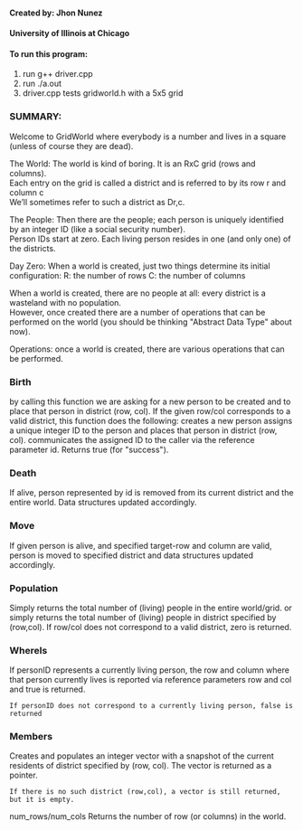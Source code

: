 <h4> Created by: Jhon Nunez </h4>
<h4> University of Illinois at Chicago </h4>
<h4> To run this program: </h4>

 1. run g++ driver.cpp
 2. run ./a.out 
 3. driver.cpp tests gridworld.h with a 5x5 grid

<h3> SUMMARY: </h3>

Welcome to GridWorld where everybody is a number and lives in a square (unless of course they are dead).                

The World:  The world is kind of boring.  It is an RxC grid (rows and columns).  
Each entry on the grid is called a district and is referred to by its row r and column c   
We’ll sometimes refer to such a district as Dr,c.

The People:  Then there are the people; each person is uniquely identified by an integer ID (like a social security number).   
Person IDs start at zero.  Each living person resides in one (and only one) of the districts.

Day Zero:  When a world is created, just two things determine its initial configuration:
	R:  the number of rows
	C:  the number of columns

When a world is created, there are no people at all:  every district is a wasteland with no population.  
However, once created there are a number of operations that can be performed on the world 
(you should be thinking "Abstract Data Type" about now).

Operations:  once a world is created, there are various operations that can be performed.  

  <h3> Birth </h3>
	by calling this function we are asking for a new person to be created and to place that person in district (row, col).
	If the given row/col corresponds to a valid district, this function does the following:
	creates a new person
	assigns a unique integer ID to the person and 
	places that person  in district (row, col).
	communicates the assigned ID to the caller via the reference parameter id.
	Returns true (for "success").

  <h3> Death </h3>
	If alive, person represented by id  is removed from its current district and the entire world.  
	Data structures updated accordingly.

  <h3> Move </h3>
	If given person is alive, and specified target-row
	and column are valid, person is moved to specified district and
     	data structures updated accordingly.
  
  <h3> Population </h3>
	Simply returns the  total number of (living) people in the entire world/grid.
	or
	simply returns the  total number of (living) people in district specified by (row,col).  
	If row/col does not correspond to a valid district, zero is returned.

   <h3> WhereIs </h3>
	If personID represents a currently living person, the row and column where that person currently 
	lives is reported via reference parameters row and col and true is returned.  

	If personID does not correspond to a currently living person, false is returned

  <h3> Members </h3>
	Creates and populates an integer vector with a snapshot of the current residents of district specified by (row, col).  
	The vector is returned as a pointer.

	If there is no such district (row,col), a vector is still returned, but it is empty.

  num_rows/num_cols
	Returns the number of row (or columns) in the world.  


